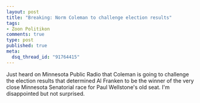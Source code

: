 ```yaml
--- 
layout: post
title: "Breaking: Norm Coleman to challenge election results"
tags: 
- Zoon Politikon
comments: true
type: post
published: true
meta: 
  dsq_thread_id: "91764415"
---
```

Just heard on Minnesota Public Radio that Coleman is going to challenge the election results that determined Al Franken to be the winner of the very close Minnesota Senatorial race for Paul Wellstone's old seat. I'm disappointed but not surprised. 
